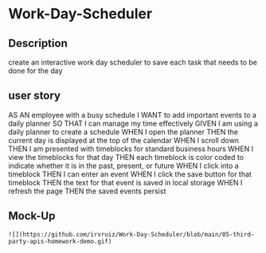 # Work-Day-Scheduler

## Description
create an interactive work day scheduler to save each task that needs to be done for the day

## user story

AS AN employee with a busy schedule
I WANT to add important events to a daily planner
SO THAT I can manage my time effectively
GIVEN I am using a daily planner to create a schedule
WHEN I open the planner
THEN the current day is displayed at the top of the calendar
WHEN I scroll down
THEN I am presented with timeblocks for standard business hours
WHEN I view the timeblocks for that day
THEN each timeblock is color coded to indicate whether it is in the past, present, or future
WHEN I click into a timeblock
THEN I can enter an event
WHEN I click the save button for that timeblock
THEN the text for that event is saved in local storage
WHEN I refresh the page
THEN the saved events persist

## Mock-Up
```
![](https://github.com/irvruiz/Work-Day-Scheduler/blob/main/05-third-party-apis-homework-demo.gif)